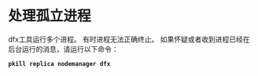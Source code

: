# 处理孤立进程

dfx工具运行多个进程。 有时进程无法正确终止。 如果怀疑或者收到进程已经在后台运行的消息，请运行以下命令：

**`pkill replica nodemanager dfx`**


